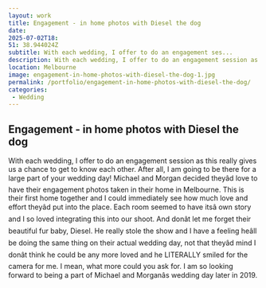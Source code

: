 ```yaml
---
layout: work
title: Engagement - in home photos with Diesel the dog
date: 
2025-07-02T18: 
51: 38.944024Z
subtitle: With each wedding, I offer to do an engagement ses...
description: With each wedding, I offer to do an engagement session as this really gives us a chance to get to know each other. After all, I am going to be there for a large part of your wedding day!
location: Melbourne
image: engagement-in-home-photos-with-diesel-the-dog-1.jpg
permalink: /portfolio/engagement-in-home-photos-with-diesel-the-dog/
categories:
 - Wedding
---
```


## Engagement - in home photos with Diesel the dog

With each wedding, I offer to do an engagement session as this really gives us a chance to get to know each other. After all, I am going to be there for a large part of your wedding day! Michael and Morgan decided theyâd love to have their engagement photos taken in their home in Melbourne. This is their first home together and I could immediately see how much love and effort theyâd put into the place. Each room seemed to have itsâ own story and I so loved integrating this into our shoot. And donât let me forget their beautiful fur baby, Diesel. He really stole the show and I have a feeling heâll be doing the same thing on their actual wedding day, not that theyâd mind I donât think he could be any more loved and he LITERALLY smiled for the camera for me. I mean, what more could you ask for. I am so looking forward to being a part of Michael and Morganâs wedding day later in 2019.
